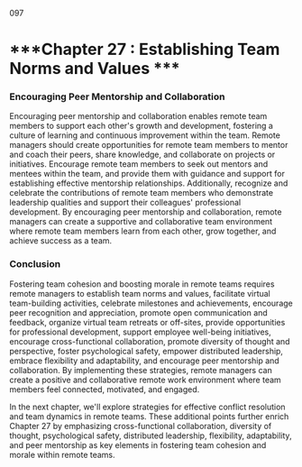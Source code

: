 097

# ***Chapter 27 : Establishing Team Norms and Values ***


### **Encouraging Peer Mentorship and Collaboration**

Encouraging peer mentorship and collaboration enables remote team members to support each other's growth and development, fostering a culture of learning and continuous improvement within the team. Remote managers should create opportunities for remote team members to mentor and coach their peers, share knowledge, and collaborate on projects or initiatives. Encourage remote team members to seek out mentors and mentees within the team, and provide them with guidance and support for establishing effective mentorship relationships. Additionally, recognize and celebrate the contributions of remote team members who demonstrate leadership qualities and support their colleagues' professional development. By encouraging peer mentorship and collaboration, remote managers can create a supportive and collaborative team environment where remote team members learn from each other, grow together, and achieve success as a team.

### **Conclusion**

Fostering team cohesion and boosting morale in remote teams requires remote managers to establish team norms and values, facilitate virtual team-building activities, celebrate milestones and achievements, encourage peer recognition and appreciation, promote open communication and feedback, organize virtual team retreats or off-sites, provide opportunities for professional development, support employee well-being initiatives, encourage cross-functional collaboration, promote diversity of thought and perspective, foster psychological safety, empower distributed leadership, embrace flexibility and adaptability, and encourage peer mentorship and collaboration. By implementing these strategies, remote managers can create a positive and collaborative remote work environment where team members feel connected, motivated, and engaged.

In the next chapter, we'll explore strategies for effective conflict resolution and team dynamics in remote teams.
These additional points further enrich Chapter 27 by emphasizing cross-functional collaboration, diversity of thought, psychological safety, distributed leadership, flexibility, adaptability, and peer mentorship as key elements in fostering team cohesion and morale within remote teams.
